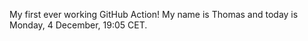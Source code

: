 My first ever working GitHub Action!
My name is Thomas and today is Monday, 4 December, 19:05 CET. 
